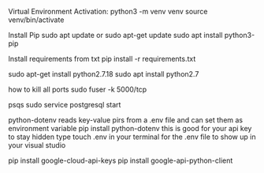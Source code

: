 Virtual Environment Activation:
python3 -m venv venv
source venv/bin/activate

Install Pip
sudo apt update or sudo apt-get update
sudo apt install python3-pip

Install requirements from txt
pip install -r requirements.txt

sudo apt-get install python2.7.18
sudo apt install python2.7

how to kill all ports
sudo fuser -k 5000/tcp

psqs
sudo service postgresql start

python-dotenv reads key-value pirs from a .env file and can set them as environment variable
pip install python-dotenv
this is good for your api key to stay hidden
type touch .env in your terminal for the .env file to show up in your visual studio

pip install google-cloud-api-keys
pip install google-api-python-client
